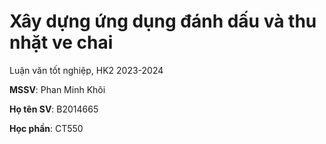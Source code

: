 # Xây dựng ứng dụng đánh dấu và thu nhặt ve chai

Luận văn tốt nghiệp, HK2 2023-2024

**MSSV**: Phan Minh Khôi

**Họ tên SV**: B2014665

**Học phần**: CT550
